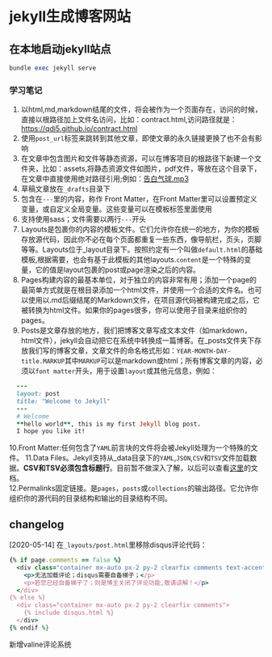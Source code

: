 # jekyll生成博客网站
## 在本地启动jekyll站点
```ruby
bundle exec jekyll serve
```
### 学习笔记
1. 以html,md,markdown结尾的文件，将会被作为一个页面存在，访问的时候，直接以根路径加上文件名访问，比如：contract.html,访问路径就是：https://qdi5.github.io/contract.html  
2. 使用`post_url`标签来跳转到其他文章，即使文章的永久链接更换了也不会有影响
3. 在文章中包含图片和文件等静态资源，可以在博客项目的根路径下新建一个文件夹，比如：assets,将静态资源文件如图片，pdf文件，等放在这个目录下，在文章中直接使用绝对路径引用;例如：[告白气球.mp3](/assets/media/renxi.mp3)
4. 草稿文章放在`_drafts`目录下
5. 包含在`---`里的内容，称作 Front Matter，在Front Matter里可以设置预定义变量，或自定义全局变量。这些变量可以在模板标签里面使用
6. 支持使用sass；文件需要以两行`---`开头
7. Layouts是包裹你的内容的模板文件。它们允许你在统一的地方，为你的模板存放源代码，因此你不必在每个页面都重复一些东西，像导航栏，页头，页脚等等。Layouts位于_layout目录下。按照约定有一个叫做`default.html`的基础模板,根据需要，也会有基于此模板的其他layouts.`content`是一个特殊的变量，它的值是layout包裹的post或page渲染之后的内容。
8. Pages构建内容的最基本单位，对于独立的内容非常有用；添加一个page的最简单方式就是在根目录添加一个html文件，并使用一个合适的文件名。也可以使用以.md后缀结尾的Markdown文件，在项目源代码被构建完成之后，它被转换为html文件。如果你的pages很多，你可以使用子目录来组织你的pages。
9. Posts是文章存放的地方，我们把博客文章写成文本文件（如markdown，html文件），jekyll会自动把它在系统中转换成一篇博客。在_posts文件夹下存放我们写的博客文章，文章文件的命名格式形如：`YEAR-MONTH-DAY-title.MARKUP`其中`MARKUP`可以是markdown或html；所有博客文章的内容，必须以`font matter`开头，用于设置`layout`或其他元信息，例如：
``` ruby  
  ---
  layout: post    
  title: "Welcome to Jekyll"
  ---
  # Welcome
  **hello world**, this is my first Jekyll blog post.
  I hope you like it!
```    
10.Front Matter:任何包含了`YAML`前言块的文件将会被Jekyll处理为一个特殊的文件。
11.Data Files。Jekyll支持从_data目录下的`YAML`,`JSON`,`CSV`和`TSV`文件加载数据。**CSV和TSV必须包含标题行**。目前暂不做深入了解，以后可以查看[这里](https://jekyllrb.com/docs/datafiles/ 'Jekyll Data Files说明文档')的文档。    
12.Permalinks固定链接。是`pages`，`posts`或`collections`的输出路径。它允许你组织你的源代码的目录结构和输出的目录结构不同。
## changelog
[2020-05-14] 
在`_layouts/post.html`里移除disqus评论代码：    
```ruby
{% if page.comments == false %}
  <div class="container mx-auto px-2 py-2 clearfix comments text-accent" >
    <p>无法加载评论；disqus需要自备梯子；</p>
    <p>若您已经自备梯子了；则是博主关闭了评论功能,敬请谅解！</p>
  </div>
{% else %}
  <div class="container mx-auto px-2 py-2 clearfix comments">
    {% include disqus.html %}
  </div>
{% endif %}
```    
新增valine评论系统